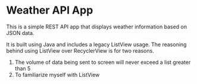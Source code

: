 # Weather API App
This is a simple REST API app that displays weather information based on JSON data.

It is built using Java and includes a legacy ListView usage. The reasoning behind using ListView 
over RecyclerView is for two reasons. 
1. The volume of data being sent to screen will never exceed a list greater than 5
2. To familiarize myself with ListView
